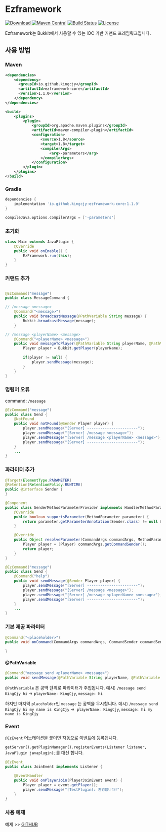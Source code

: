 # Ezframework
[![Download](https://api.bintray.com/packages/kingcjy/ezframework/ezframework-core/images/download.svg) ](https://bintray.com/kingcjy/ezframework/ezframework-core/_latestVersion)
[![Maven Central](https://img.shields.io/maven-central/v/io.github.kingcjy/ezframework-core.svg?label=Maven%20Central)](https://search.maven.org/search?q=g:%22io.github.kingcjy%22%20AND%20a:%22ezframework-core%22)
[![Build Status](https://travis-ci.org/KingCjy/ezframework.svg?branch=master)](https://travis-ci.org/KingCjy/ezframework)
[![License](https://img.shields.io/badge/License-Apache%202.0-blue.svg)](https://opensource.org/licenses/Apache-2.0)


Ezframework는 Bukkit에서 사용할 수 있는 IOC 기반 커맨드 프레임워크입니다.


## 사용 방법

### Maven

```xml
<dependencies>
    <dependency>
      <groupId>io.github.kingcjy</groupId>
      <artifactId>ezframework-core</artifactId>
      <version>1.1.0</version>
    </dependency>
</dependencies>

<build>
    <plugins>
        <plugin>
            <groupId>org.apache.maven.plugins</groupId>
            <artifactId>maven-compiler-plugin</artifactId>
            <configuration>
                <source>1.8</source>
                <target>1.8</target>
                <compilerArgs>
                    <arg>-parameters</arg>
                </compilerArgs>
            </configuration>
        </plugin>
    </plugins>
</build>
```

### Gradle
```groovy
dependencies {
    implementation 'io.github.kingcjy:ezframework-core:1.1.0'
}

compileJava.options.compilerArgs = ['-parameters']
```

### 초기화

```java
class Main extends JavaPlugin {
    @Override
    public void onEnable() {
        EzFramework.run(this);
    }
}
```

### 커맨드 추가
```java

@EzCommand("message")
public class MessageCommand {

// /message <message>
    @Command("<message>")
    public void broadcastMessage(@PathVariable String message) {
        Bukkit.broadcastMessage(message);
    }

// /message <playerName> <message>
    @Command("<playerName> <message>")
    public void messageToPlayer(@PathVariable String playerName, @PathVariable String message) {
        Player player = Bukkit.getPlayer(playerName);
        
        if(player != null) {
            player.sendMessage(message);
        }
    }
}
```

### 명령어 오류
command: `/message`
```java
@EzCommand("message")
public class Send {
    @NotFound
    public void notFound(@Sender Player player) {
        player.sendMessage("[Server] -----------------------");
        player.sendMessage("[Server] /message <message>");
        player.sendMessage("[Server] /message <playerName> <message>");
        player.sendMessage("[Server] -----------------------");
    }
    ...
}
```

### 파라미터 추가
```java
@Target(ElementType.PARAMETER)
@Retention(RetentionPolicy.RUNTIME)
public @interface Sender {
}

@Component
public class SenderMethodParameterProvider implements HandlerMethodParameterProvider {
    @Override
    public boolean supportsParameter(MethodParameter parameter) {
        return parameter.getParameterAnnotation(Sender.class) != null && parameter.getParameterType().equals(Player.class);
    }

    @Override
    public Object resolveParameter(CommandArgs commandArgs, MethodParameter parameter) {
        Player player = (Player) commandArgs.getCommandSender();
        return player;
    }
}

@EzCommand("message")
public class Send {
    @Command("help")
    public void sendMessage(@Sender Player player) {
        player.sendMessage("[Server] -----------------------");
        player.sendMessage("[Server] /message <message>");
        player.sendMessage("[Server] /message <playerName> <message>");
        player.sendMessage("[Server] -----------------------");
    }
    ...
}
```
### 기본 제공 파라미터

```java
@Command("<placeholder>")
public void onCommand(CommandArgs commandArgs, CommandSender commandSender, Command command, @PathVariable String placeholder) {
        
}
```

#### @PathVariable

```java
@Command("message send <playerName> <message>")
public void sendMessage(@PathVariable String playerName, @PathVariable String message)
```
`@PathVariable` 은 공백 단위로 파라미터가 주입됩니다.
예시) `/message send KingCjy hi` -> `playerName: KingCjy`, `message: hi`

하지만 마지막 `placeholder`인 `message` 는 공백을 무시합니다.
예시) `/message send KingCjy hi my name is KingCjy` ->` playerName: KingCjy`, `message: hi my name is KingCjy`


### Event

`@EzEvent` 어노테이션을 붙이면 자동으로 이벤트에 등록됩니다.

`getServer().getPluginManager().registerEvents(Listener listener, JavaPlugin javaplugin);`를 대신 합니다.

```java
@EzEvent
public class JoinEvent implements Listener {

    @EventHandler
    public void onPlayerJoin(PlayerJoinEvent event) {
        Player player = event.getPlayer();
        player.sendMessage("[TestPlugin]: 환영합니다!");
    }
}
```

### 사용 예제

예제 >> [GITHUB](https://github.com/KingCjy/ezframework-sample "github link")